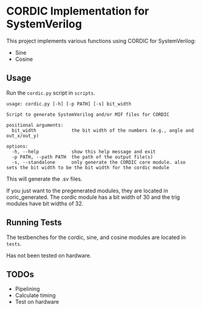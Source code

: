 # CORDIC Implementation for SystemVerilog
This project implements various functions using CORDIC for SystemVerilog:
* Sine
* Cosine

## Usage
Run the `cordic.py` script in `scripts`.
```
usage: cordic.py [-h] [-p PATH] [-s] bit_width

Script to generate SystemVerilog and/or MIF files for CORDIC

positional arguments:
  bit_width             the bit width of the numbers (e.g., angle and out_x/out_y)

options:
  -h, --help            show this help message and exit
  -p PATH, --path PATH  the path of the output file(s)
  -s, --standalone      only generate the CORDIC core module. also sets the bit width to be the bit width for the cordic module
```

This will generate the .sv files.

If you just want to the pregenerated modules, they are located in coric_generated.  The cordic module has a bit width of 30 and the trig modules have bit widths of 32.

## Running Tests
The testbenches for the cordic, sine, and cosine modules are located in `tests`.

Has not been tested on hardware.

## TODOs
* Pipelining
* Calculate timing
* Test on hardware
